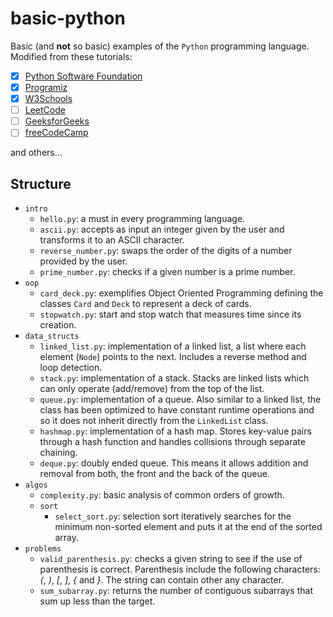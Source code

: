 # basic-python

Basic (and **not** so basic) examples of the `Python` programming language.
Modified from these tutorials:
- [x] [Python Software Foundation](https://docs.python.org/3/tutorial/index.html)
- [x] [Programiz](https://www.programiz.com/python-programming)
- [x] [W3Schools](https://www.w3schools.com/python/default.asp)
- [ ] [LeetCode](https://leetcode.com/)
- [ ] [GeeksforGeeks](https://www.geeksforgeeks.org/python-programming-language/)
- [ ] [freeCodeCamp](https://www.freecodecamp.org/learn/scientific-computing-with-python/)

and others...

## Structure

- `intro`
    + `hello.py`: a must in every programming language.
    + `ascii.py`: accepts as input an integer given by the user and transforms it to an ASCII character.
    + `reverse_number.py`: swaps the order of the digits of a number provided by the user.
    + `prime_number.py`: checks if a given number is a prime number.
- `oop`
    + `card_deck.py`: exemplifies Object Oriented Programming defining the classes `Card` and `Deck` to represent a deck of cards.
    + `stopwatch.py`: start and stop watch that measures time since its creation.
- `data_structs`
    + `linked_list.py`: implementation of a linked list, a list where each element (`Node`) points to the next. Includes a reverse method and loop detection.
    + `stack.py`: implementation of a stack. Stacks are linked lists which can only operate (add/remove) from the top of the list.
    + `queue.py`: implementation of a queue. Also similar to a linked list, the class has been optimized to have constant runtime operations and so it does not inherit directly from the `LinkedList` class.
    + `hashmap.py`: implementation of a hash map. Stores key-value pairs through a hash function and handles collisions through separate chaining.
    + `deque.py`: doubly ended queue. This means it allows addition and removal from both, the front and the back of the queue.
- `algos`
    + `complexity.py`: basic analysis of common orders of growth.
    + `sort`
        * `select_sort.py`: selection sort iteratively searches for the minimum non-sorted element and puts it at the end of the sorted array.
- `problems`
    + `valid_parenthesis.py`: checks a given string to see if the use of parenthesis is correct. Parenthesis include the following characters: _(_, _)_, _[_, _]_, _{_ and _}_. The string can contain other any character.
    + `sum_subarray.py`: returns the number of contiguous subarrays that sum up less than the target.